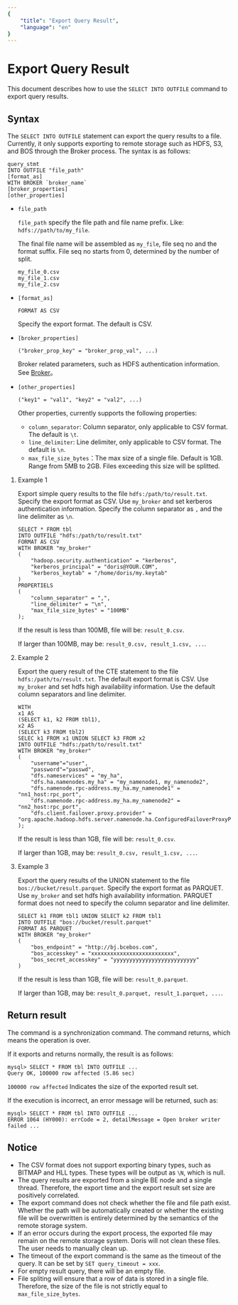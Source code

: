 ```yaml
---
{
    "title": "Export Query Result",
    "language": "en"
}
---
```


<!--
Licensed to the Apache Software Foundation (ASF) under one
or more contributor license agreements.  See the NOTICE file
distributed with this work for additional information
regarding copyright ownership.  The ASF licenses this file
to you under the Apache License, Version 2.0 (the
"License"); you may not use this file except in compliance
with the License.  You may obtain a copy of the License at

  http://www.apache.org/licenses/LICENSE-2.0

Unless required by applicable law or agreed to in writing,
software distributed under the License is distributed on an
"AS IS" BASIS, WITHOUT WARRANTIES OR CONDITIONS OF ANY
KIND, either express or implied.  See the License for the
specific language governing permissions and limitations
under the License.
-->

# Export Query Result

This document describes how to use the `SELECT INTO OUTFILE` command to export query results.

## Syntax

The `SELECT INTO OUTFILE` statement can export the query results to a file. Currently, it only supports exporting to remote storage such as HDFS, S3, and BOS through the Broker process. The syntax is as follows:

```
query_stmt
INTO OUTFILE "file_path"
[format_as]
WITH BROKER `broker_name`
[broker_properties]
[other_properties]
```

* `file_path`

    `file_path` specify the file path and file name prefix. Like: `hdfs://path/to/my_file`.
    
    The final file name will be assembled as `my_file`, file seq no and the format suffix. File seq no starts from 0, determined by the number of split.
    
    ```
    my_file_0.csv
    my_file_1.csv
    my_file_2.csv
    ```

* `[format_as]`

    ```
    FORMAT AS CSV
    ```
    
    Specify the export format. The default is CSV.

* `[broker_properties]`

    ```
    ("broker_prop_key" = "broker_prop_val", ...)
    ``` 

    Broker related parameters, such as HDFS authentication information. See [Broker](./broker.html)。

* `[other_properties]`

    ```
    ("key1" = "val1", "key2" = "val2", ...)
    ```

    Other properties, currently supports the following properties:

    * `column_separator`: Column separator, only applicable to CSV format. The default is `\t`.
    * `line_delimiter`: Line delimiter, only applicable to CSV format. The default is `\n`.
    * `max_file_size_bytes`：The max size of a single file. Default is 1GB. Range from 5MB to 2GB. Files exceeding this size will be splitted.

1. Example 1

    Export simple query results to the file `hdfs:/path/to/result.txt`. Specify the export format as CSV. Use `my_broker` and set kerberos authentication information. Specify the column separator as `,` and the line delimiter as `\n`.
    
    ```
    SELECT * FROM tbl
    INTO OUTFILE "hdfs:/path/to/result.txt"
    FORMAT AS CSV
    WITH BROKER "my_broker"
    (
        "hadoop.security.authentication" = "kerberos",
        "kerberos_principal" = "doris@YOUR.COM",
        "kerberos_keytab" = "/home/doris/my.keytab"
    )
    PROPERTIELS
    (
        "column_separator" = ",",
        "line_delimiter" = "\n",
        "max_file_size_bytes" = "100MB"
    );
    ```
    
    If the result is less than 100MB, file will be: `result_0.csv`.
    
    If larger than 100MB, may be: `result_0.csv, result_1.csv, ...`.

2. Example 2

    Export the query result of the CTE statement to the file `hdfs:/path/to/result.txt`. The default export format is CSV. Use `my_broker` and set hdfs high availability information. Use the default column separators and line delimiter.

    ```
    WITH
    x1 AS
    (SELECT k1, k2 FROM tbl1),
    x2 AS
    (SELECT k3 FROM tbl2)
    SELEC k1 FROM x1 UNION SELECT k3 FROM x2
    INTO OUTFILE "hdfs:/path/to/result.txt"
    WITH BROKER "my_broker"
    (
        "username"="user",
        "password"="passwd",
        "dfs.nameservices" = "my_ha",
        "dfs.ha.namenodes.my_ha" = "my_namenode1, my_namenode2",
        "dfs.namenode.rpc-address.my_ha.my_namenode1" = "nn1_host:rpc_port",
        "dfs.namenode.rpc-address.my_ha.my_namenode2" = "nn2_host:rpc_port",
        "dfs.client.failover.proxy.provider" = "org.apache.hadoop.hdfs.server.namenode.ha.ConfiguredFailoverProxyProvider"
    );
    ```
    
    If the result is less than 1GB, file will be: `result_0.csv`.
    
    If larger than 1GB, may be: `result_0.csv, result_1.csv, ...`.
    
3. Example 3

    Export the query results of the UNION statement to the file `bos://bucket/result.parquet`. Specify the export format as PARQUET. Use `my_broker` and set hdfs high availability information. PARQUET format does not need to specify the column separator and line delimiter.
    
    ```
    SELECT k1 FROM tbl1 UNION SELECT k2 FROM tbl1
    INTO OUTFILE "bos://bucket/result.parquet"
    FORMAT AS PARQUET
    WITH BROKER "my_broker"
    (
        "bos_endpoint" = "http://bj.bcebos.com",
        "bos_accesskey" = "xxxxxxxxxxxxxxxxxxxxxxxxxx",
        "bos_secret_accesskey" = "yyyyyyyyyyyyyyyyyyyyyyyyyy"
    )
    ```
    
    If the result is less than 1GB, file will be: `result_0.parquet`.
    
    If larger than 1GB, may be: `result_0.parquet, result_1.parquet, ...`.
    
## Return result

The command is a synchronization command. The command returns, which means the operation is over.

If it exports and returns normally, the result is as follows:

```
mysql> SELECT * FROM tbl INTO OUTFILE ...                                                                                                                                                                                                                                                                  Query OK, 100000 row affected (5.86 sec)
```

`100000 row affected` Indicates the size of the exported result set.

If the execution is incorrect, an error message will be returned, such as:

```
mysql> SELECT * FROM tbl INTO OUTFILE ...                                                                                                                                                                                                                                                                  ERROR 1064 (HY000): errCode = 2, detailMessage = Open broker writer failed ...
```

## Notice

* The CSV format does not support exporting binary types, such as BITMAP and HLL types. These types will be output as `\N`, which is null.
* The query results are exported from a single BE node and a single thread. Therefore, the export time and the export result set size are positively correlated.
* The export command does not check whether the file and file path exist. Whether the path will be automatically created or whether the existing file will be overwritten is entirely determined by the semantics of the remote storage system.
* If an error occurs during the export process, the exported file may remain on the remote storage system. Doris will not clean these files. The user needs to manually clean up.
* The timeout of the export command is the same as the timeout of the query. It can be set by `SET query_timeout = xxx`.
* For empty result query, there will be an empty file.
* File spliting will ensure that a row of data is stored in a single file. Therefore, the size of the file is not strictly equal to `max_file_size_bytes`.
